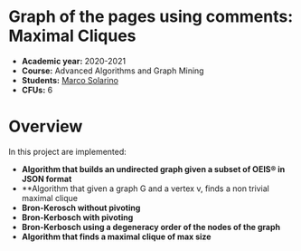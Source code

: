 # Graph of the pages using comments: Maximal Cliques

- **Academic year:** 2020-2021
- **Course:** Advanced Algorithms and Graph Mining
- **Students:** [Marco Solarino](https://github.com/MarcoSolarino)
- **CFUs:** 6

# Overview

In this project are implemented:
- **Algorithm that builds an undirected graph given a subset of OEIS® in JSON format**
- **Algorithm that given a graph G and a vertex v, finds a non trivial maximal clique
- **Bron-Kerosch without pivoting**
- **Bron-Kerbosch with pivoting**
- **Bron-Kerbosch using a degeneracy order of the nodes of the graph**
- **Algorithm that finds a maximal clique of max size**
